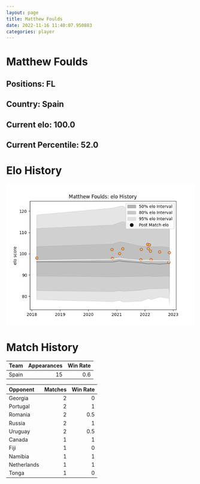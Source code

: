 ```yaml
---  
layout: page  
title: Matthew Foulds  
date: 2022-11-16 11:40:07.950883  
categories: player  
---
```

# Matthew Foulds

## Positions: FL

## Country: Spain

## Current elo: 100.0

## Current Percentile: 52.0

# Elo History


![elo history](history_MatthewFoulds.png)
# Match History


| Team   |   Appearances |   Win Rate |
|:-------|--------------:|-----------:|
| Spain  |            15 |        0.6 |

| Opponent    |   Matches |   Win Rate |
|:------------|----------:|-----------:|
| Georgia     |         2 |        0   |
| Portugal    |         2 |        1   |
| Romania     |         2 |        0.5 |
| Russia      |         2 |        1   |
| Uruguay     |         2 |        0.5 |
| Canada      |         1 |        1   |
| Fiji        |         1 |        0   |
| Namibia     |         1 |        1   |
| Netherlands |         1 |        1   |
| Tonga       |         1 |        0   |